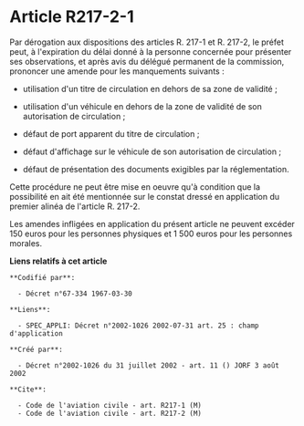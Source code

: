 # Article R217-2-1

Par dérogation aux dispositions des articles R. 217-1 et R. 217-2, le préfet peut, à l'expiration du délai donné à la
personne concernée pour présenter ses observations, et après avis du délégué permanent de la commission, prononcer une amende
pour les manquements suivants :

- utilisation d'un titre de circulation en dehors de sa zone de validité ;

- utilisation d'un véhicule en dehors de la zone de validité de son autorisation de circulation ;

- défaut de port apparent du titre de circulation ;

- défaut d'affichage sur le véhicule de son autorisation de circulation ;

- défaut de présentation des documents exigibles par la réglementation.

Cette procédure ne peut être mise en oeuvre qu'à condition que la possibilité en ait été mentionnée sur le constat dressé en
application du premier alinéa de l'article R. 217-2.

Les amendes infligées en application du présent article ne peuvent excéder 150 euros pour les personnes physiques et 1 500
euros pour les personnes morales.

**Liens relatifs à cet article**

	**Codifié par**:

	  - Décret n°67-334 1967-03-30

	**Liens**:

	  - SPEC_APPLI: Décret n°2002-1026 2002-07-31 art. 25 : champ d'application

	**Créé par**:

	  - Décret n°2002-1026 du 31 juillet 2002 - art. 11 () JORF 3 août 2002

	**Cite**:

	  - Code de l'aviation civile - art. R217-1 (M)
	  - Code de l'aviation civile - art. R217-2 (M)
